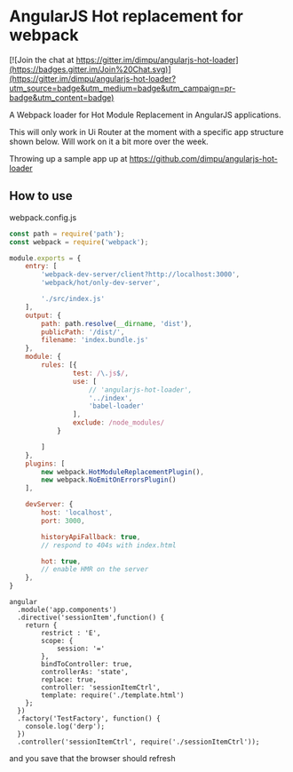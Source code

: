 # AngularJS Hot replacement for webpack

[![Join the chat at https://gitter.im/dimpu/angularjs-hot-loader](https://badges.gitter.im/Join%20Chat.svg)](https://gitter.im/dimpu/angularjs-hot-loader?utm_source=badge&utm_medium=badge&utm_campaign=pr-badge&utm_content=badge)

A  Webpack loader for Hot Module Replacement in AngularJS applications.

This will only work in Ui Router at the moment with a specific app structure shown below. Will work on it a bit more over the week.

Throwing up a sample app up at https://github.com/dimpu/angularjs-hot-loader

## How to use

webpack.config.js

```js
const path = require('path');
const webpack = require('webpack');

module.exports = {
    entry: [
        'webpack-dev-server/client?http://localhost:3000',
        'webpack/hot/only-dev-server',

        './src/index.js'
    ],
    output: {
        path: path.resolve(__dirname, 'dist'),
        publicPath: '/dist/',
        filename: 'index.bundle.js'
    },
    module: {
        rules: [{
                test: /\.js$/,
                use: [
                    // 'angularjs-hot-loader',
                    '../index',
                    'babel-loader'
                ],
                exclude: /node_modules/
            }

        ]
    },
    plugins: [
        new webpack.HotModuleReplacementPlugin(),
        new webpack.NoEmitOnErrorsPlugin()
    ],

    devServer: {
        host: 'localhost',
        port: 3000,

        historyApiFallback: true,
        // respond to 404s with index.html

        hot: true,
        // enable HMR on the server
    },
}
```



```
angular
  .module('app.components')
  .directive('sessionItem',function() {
    return {
        restrict : 'E',
        scope: {
            session: '='
        },
        bindToController: true,
        controllerAs: 'state',
        replace: true,
        controller: 'sessionItemCtrl',
        template: require('./template.html')
    };
  })
  .factory('TestFactory', function() {
    console.log('derp');
  })
  .controller('sessionItemCtrl', require('./sessionItemCtrl'));
```

and you save that the browser should refresh